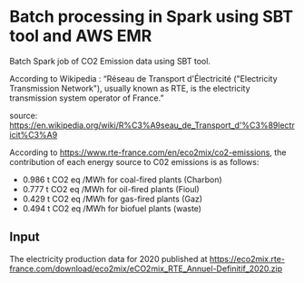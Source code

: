 # Batch processing in Spark using SBT tool and AWS EMR
Batch Spark job of CO2 Emission data using SBT tool.

According to Wikipedia : “Réseau de Transport d'Électricité ("Electricity Transmission Network"), usually known as RTE, is the electricity transmission system operator of France.”

source: https://en.wikipedia.org/wiki/R%C3%A9seau_de_Transport_d'%C3%89lectricit%C3%A9


According to https://www.rte-france.com/en/eco2mix/co2-emissions, the contribution of each energy source to C02 emissions is as follows:
- 0.986 t CO2 eq /MWh for coal-fired plants (Charbon)
- 0.777 t CO2 eq /MWh for oil-fired plants (Fioul)
- 0.429 t CO2 eq /MWh for gas-fired plants (Gaz)
- 0.494 t CO2 eq /MWh for biofuel plants (waste)


## Input
The electricity production data for 2020 published at https://eco2mix.rte-france.com/download/eco2mix/eCO2mix_RTE_Annuel-Definitif_2020.zip
